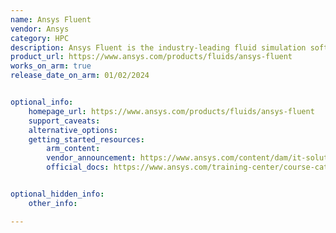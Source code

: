 ```yaml
---
name: Ansys Fluent
vendor: Ansys
category: HPC
description: Ansys Fluent is the industry-leading fluid simulation software known for its advanced physics modeling capabilities and unmatched accuracy.
product_url: https://www.ansys.com/products/fluids/ansys-fluent
works_on_arm: true
release_date_on_arm: 01/02/2024


optional_info:
    homepage_url: https://www.ansys.com/products/fluids/ansys-fluent
    support_caveats:
    alternative_options:
    getting_started_resources:
        arm_content:
        vendor_announcement: https://www.ansys.com/content/dam/it-solutions/platform-support/2024-r1/arm-processor-support-announcement-february-2024.pdf
        official_docs: https://www.ansys.com/training-center/course-catalog/fluids/ansys-fluent-getting-started-basics


optional_hidden_info:
    other_info:

---
```

